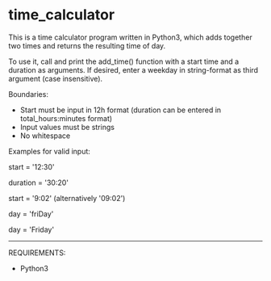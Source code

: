 # time_calculator

This is a time calculator program written in Python3, which adds together two times 
and returns the resulting time of day.

To use it, call and print the add_time() function with a start time and a duration as arguments.
If desired, enter a weekday in string-format as third argument (case insensitive). 

Boundaries:

- Start must be input in 12h format (duration can be entered in total_hours:minutes format)
- Input values must be strings
- No whitespace

Examples for valid input:

start = '12:30'

duration = '30:20'

start = '9:02' (alternatively '09:02')

day = 'friDay'

day = 'Friday'


---
REQUIREMENTS:

- Python3
